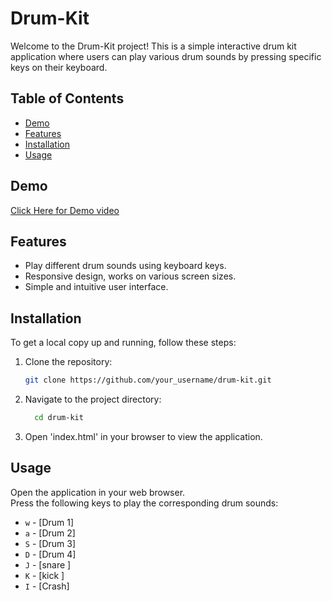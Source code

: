 
# Drum-Kit

Welcome to the Drum-Kit project! This is a simple interactive drum kit application where users can play various drum sounds by pressing specific keys on their keyboard.


## Table of Contents
- [Demo](#demo)
- [Features](#features)
- [Installation](#installation)
- [Usage](#usage)
## Demo
[Click Here for Demo video](https://github.com/premgodara-oss/Drum-Kit/issues/1#issue-2374939137)




## Features
- Play different drum sounds using keyboard keys.
- Responsive design, works on various screen sizes.
- Simple and intuitive user interface.
## Installation
To get a local copy up and running, follow these steps:

1. Clone the repository:
   ```sh
   git clone https://github.com/your_username/drum-kit.git


2. Navigate to the project directory:
   ```sh
     cd drum-kit

3. Open   'index.html' in your browser to view the application.
## Usage
Open the application in your web browser.  
Press the following keys to play the corresponding drum sounds:

- `w` - [Drum 1]
- `a` - [Drum 2]
- `S` - [Drum 3]
- `D` - [Drum 4]
- `J` - [snare ]
- `K` - [kick ]
- `I` - [Crash]
